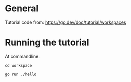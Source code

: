 
# General
Tutorial code from: https://go.dev/doc/tutorial/workspaces


# Running the tutorial
At commandline:
```
cd workspace

go run ./hello
```